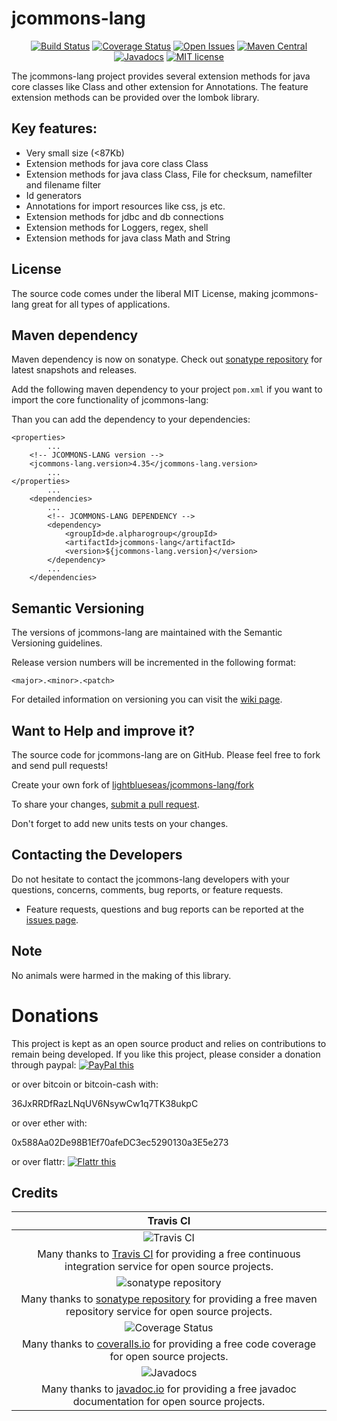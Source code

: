 # jcommons-lang

<div align="center">

[![Build Status](https://travis-ci.org/lightblueseas/jcommons-lang.svg?branch=master)](https://travis-ci.org/lightblueseas/jcommons-lang)
[![Coverage Status](https://coveralls.io/repos/github/lightblueseas/jcommons-lang/badge.svg?branch=develop)](https://coveralls.io/github/lightblueseas/jcommons-lang?branch=develop)
[![Open Issues](https://img.shields.io/github/issues/lightblueseas/jcommons-lang.svg?style=flat)](https://github.com/lightblueseas/jcommons-lang/issues)
[![Maven Central](https://maven-badges.herokuapp.com/maven-central/de.alpharogroup/jcommons-lang/badge.svg)](https://maven-badges.herokuapp.com/maven-central/de.alpharogroup/jcommons-lang)
[![Javadocs](http://www.javadoc.io/badge/de.alpharogroup/jcommons-lang.svg)](http://www.javadoc.io/doc/de.alpharogroup/jcommons-lang)
[![MIT license](http://img.shields.io/badge/license-MIT-brightgreen.svg?style=flat)](http://opensource.org/licenses/MIT)

</div>

The jcommons-lang project provides several extension methods for java core classes like Class and other extension for Annotations. 
The feature extension methods can be provided over the lombok library. 

## Key features:

- Very small size (<87Kb)
- Extension methods for java core class Class
- Extension methods for java class Class, File for checksum, namefilter and filename filter
- Id generators
- Annotations for import resources like css, js etc.
- Extension methods for jdbc and db connections
- Extension methods for Loggers, regex, shell
- Extension methods for java class Math and String

## License

The source code comes under the liberal MIT License, making jcommons-lang great for all types of applications.

## Maven dependency

Maven dependency is now on sonatype.
Check out [sonatype repository](https://oss.sonatype.org/index.html#nexus-search;gav~de.alpharogroup~jcommons-lang~~~) for latest snapshots and releases.

Add the following maven dependency to your project `pom.xml` if you want to import the core functionality of jcommons-lang:

Than you can add the dependency to your dependencies:

	<properties>
			...
		<!-- JCOMMONS-LANG version -->
		<jcommons-lang.version>4.35</jcommons-lang.version>
			...
	</properties>
			...
		<dependencies>
			...
            <!-- JCOMMONS-LANG DEPENDENCY -->
			<dependency>
				<groupId>de.alpharogroup</groupId>
				<artifactId>jcommons-lang</artifactId>
				<version>${jcommons-lang.version}</version>
			</dependency>
			...
		</dependencies>

## Semantic Versioning

The versions of jcommons-lang are maintained with the Semantic Versioning guidelines.

Release version numbers will be incremented in the following format:

`<major>.<minor>.<patch>`

For detailed information on versioning you can visit the [wiki page](https://github.com/lightblueseas/mvn-parent-projects/wiki/Semantic-Versioning).

## Want to Help and improve it? ###

The source code for jcommons-lang are on GitHub. Please feel free to fork and send pull requests!

Create your own fork of [lightblueseas/jcommons-lang/fork](https://github.com/lightblueseas/jcommons-lang/fork)

To share your changes, [submit a pull request](https://github.com/lightblueseas/jcommons-lang/pull/new/develop).

Don't forget to add new units tests on your changes.

## Contacting the Developers

Do not hesitate to contact the jcommons-lang developers with your questions, concerns, comments, bug reports, or feature requests.
- Feature requests, questions and bug reports can be reported at the [issues page](https://github.com/lightblueseas/jcommons-lang/issues).

## Note

No animals were harmed in the making of this library.

# Donations

This project is kept as an open source product and relies on contributions to remain being developed. 
If you like this project, please consider a donation through paypal: <a href="https://www.paypal.com/cgi-bin/webscr?cmd=_s-xclick&hosted_button_id=B37J9DZF6G9ZC" target="_blank">
<img src="https://www.paypalobjects.com/en_US/GB/i/btn/btn_donateCC_LG.gif" alt="PayPal this" title="PayPal – The safer, easier way to pay online!" border="0" />
</a>

or over bitcoin or bitcoin-cash with:

36JxRRDfRazLNqUV6NsywCw1q7TK38ukpC

or over ether with:

0x588Aa02De98B1Ef70afeDC3ec5290130a3E5e273

or over flattr: 
<a href="https://flattr.com/submit/auto?fid=r7vp62&url=https%3A%2F%2Fgithub.com%2Flightblueseas%2Fjcommons-lang" target="_blank">
<img src="http://button.flattr.com/flattr-badge-large.png" alt="Flattr this" title="Flattr this" border="0">
</a>

## Credits

|Travis CI|
|:-:|
|![Travis CI](https://travis-ci.com/images/logos/TravisCI-Full-Color.png)|
|Many thanks to [Travis CI](https://travis-ci.org) for providing a free continuous integration service for open source projects.|
|![sonatype repository](https://avatars1.githubusercontent.com/u/33330803?s=200&v=4)|
|Many thanks to [sonatype repository](https://oss.sonatype.org) for providing a free maven repository service for open source projects.|
|![Coverage Status](https://coveralls.io/repos/github/lightblueseas/jcommons-lang/badge.svg)|
|Many thanks to [coveralls.io](https://coveralls.io) for providing a free code coverage for open source projects.|
|![Javadocs](http://www.javadoc.io/badge/de.alpharogroup/jcommons-lang.svg)|
|Many thanks to [javadoc.io](http://www.javadoc.io) for providing a free javadoc documentation for open source projects.|

